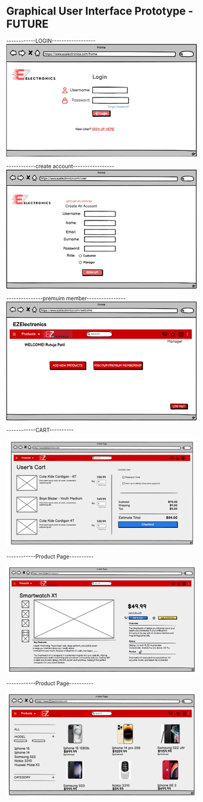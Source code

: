 # Graphical User Interface Prototype - FUTURE
------------LOGIN------------------
![login.png](./diagrams/v2/GUI_V2/login.png)

------------create account-----------------
![user.png](./diagrams/v2/GUI_V2/user.png)

---------------premuim member----------------
![premium.png](./diagrams/v2/GUI_V2/premium.png)

------------CART----------

![Cart_v2.png](./diagrams/v2/GUI_V2/Cart_v2.png)



------------Product Page----------

![Product_v2.png](./diagrams/v2/GUI_V2/Product_V2.png)




------------Product Page----------

![homev2.png](./diagrams/v2/GUI_V2/homeV2.png)